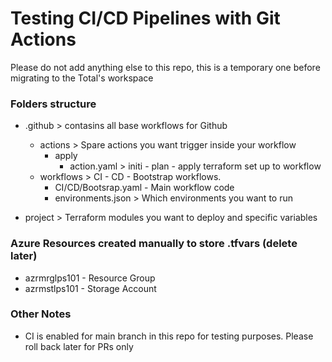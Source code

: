 # Testing CI/CD Pipelines with Git Actions

Please do not add anything else to this repo, this is a temporary one before migrating to the Total's workspace

### Folders structure

- .github > contasins all base workflows for Github
  - actions > Spare actions you want trigger inside your workflow
    - apply
       - action.yaml > initi - plan - apply terraform set up to workflow
  - workflows > CI - CD - Bootstrap workflows. 
    - CI/CD/Bootsrap.yaml - Main workflow code
    - environments.json > Which environments you want to run

 - project > Terraform modules you want to deploy and specific variables
 
### Azure Resources created manually to store .tfvars (delete later)
 - azrmrglps101 - Resource Group
 - azrmstlps101 - Storage Account
 
### Other Notes

* CI is enabled for main branch in this repo for testing purposes. Please roll back later for PRs only
 
